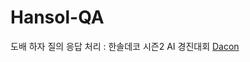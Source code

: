 # Hansol-QA
도배 하자 질의 응답 처리 : 한솔데코 시즌2 AI 경진대회
[Dacon](https://dacon.io/competitions/official/236216/overview/description)
